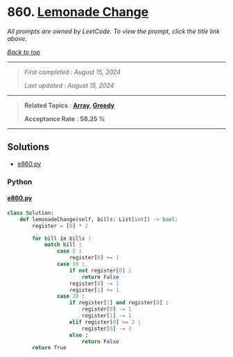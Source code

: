 # 860. [Lemonade Change](<https://leetcode.com/problems/lemonade-change>)

*All prompts are owned by LeetCode. To view the prompt, click the title link above.*

*[Back to top](<../README.md>)*

------

> *First completed : August 15, 2024*
>
> *Last updated : August 15, 2024*

------

> **Related Topics** : **[Array](<by_topic/Array.md>), [Greedy](<by_topic/Greedy.md>)**
>
> **Acceptance Rate** : **58.25 %**

------

## Solutions

- [e860.py](<../my-submissions/e860.py>)
### Python
#### [e860.py](<../my-submissions/e860.py>)
```Python
class Solution:
    def lemonadeChange(self, bills: List[int]) -> bool:
        register = [0] * 2

        for bill in bills :
            match bill :
                case 5 :
                    register[0] += 1
                case 10 :
                    if not register[0] :
                        return False
                    register[0] -= 1
                    register[1] += 1
                case 20 :
                    if register[1] and register[0] :
                        register[0] -= 1
                        register[1] -= 1
                    elif register[0] >= 3 :
                        register[0] -= 3
                    else :
                        return False
        return True

```

